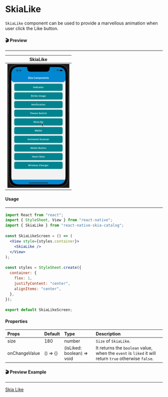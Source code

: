 # SkiaLike

`SkiaLike` component can be used to provide a marvellous animation when user click the Like button.

#### 🎬 Preview

---

|                SkiaLike                 |
| :-------------------------------------: |
| ![alt tag](/assets/DefaultSkiaLike.gif) |

#### Usage

---

```jsx
import React from "react";
import { StyleSheet, View } from "react-native";
import { SkiaLike } from "react-native-skia-catalog";

const SkiaLikeScreen = () => (
  <View style={styles.container}>
    <SkiaLike />
  </View>
);

const styles = StyleSheet.create({
  container: {
    flex: 1,
    justifyContent: "center",
    alignItems: "center",
  },
});

export default SkiaLikeScreen;
```

#### Properties

| Props         | Default  | Type                       | Description                                                                                          |
| :------------ | :------- | :------------------------- | :--------------------------------------------------------------------------------------------------- |
| size          | 180      | number                     | `Size` of `SkiaLike`.                                                                                |
| onChangeValue | () => {} | (isLiked: boolean) => void | It returns the `boolean` value, when the `event` is `liked` it will return `true` otherwise `false`. |

#### 🎬 Preview Example

---

[Skia Like](/example/src/modules/SkiaLike/SkiaLikeScreen.tsx)
